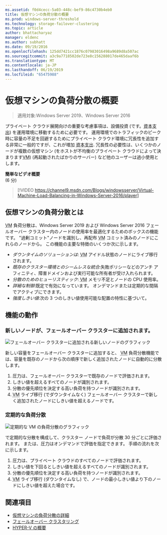 ```yaml
---
ms.assetid: f0d4cecc-5a03-448c-bef9-86c4730b4eb0
title: 仮想マシンの負荷分散の概要
ms.prod: windows-server-threshold
ms.technology: storage-failover-clustering
ms.topic: article
author: bhattacharyaz
manager: eldenc
ms.author: subhatt
ms.date: 09/19/2016
ms.openlocfilehash: 125dd7421cc1876c07983016498a9689d8a507ac
ms.sourcegitcommit: a3c9a7718502de723e8c156288017de465daaf6b
ms.translationtype: MT
ms.contentlocale: ja-JP
ms.lasthandoff: 06/19/2019
ms.locfileid: "65475988"
---
```

# <a name="virtual-machine-load-balancing-overview"></a>仮想マシンの負荷分散の概要

> 適用対象:Windows Server 2019、Windows Server 2016

プライベート クラウド展開向けの重要な考慮事項は、設備投資 (です。<abbr title="設備投資">資本支出</abbr>) を運用環境に移動するために必要です。 運用環境でのトラフィックのピーク時に容量の不足を回避するためにプライベート クラウド環境に冗長性を追加する非常に一般的ですが、これが増加 <abbr title="設備投資">資本支出</abbr>. 冗長性の必要性は、いくつかのノードが複数の仮想マシン (をホストが不均衡のプライベート クラウドによって決まります<abbr title="仮想マシン">VM</abbr>) (再起動されたばかりのサーバー) など他のユーザーは過小使用とします。

<strong>簡単なビデオ概要</strong><br>(6 分)<br>
> [!VIDEO https://channel9.msdn.com/Blogs/windowsserver/Virtual-Machine-Load-Balancing-in-Windows-Server-2016/player]

## <a id="what-is-vm-load-balancing"></a>仮想マシンの負荷分散とは
<abbr title="仮想マシン">VM</abbr> 負荷分散は、Windows Server 2019 および Windows Server 2016 フェールオーバー クラスター内のノードの使用率を最適化するためのボックスの機能です。 "過剰コミット"ノードを識別し、再配布 <abbr title="仮想マシン">VM</abbr> コミット済みのノードにこれらのノードから。 この機能の主要な特徴のいくつか次に示します。

* *ダウンタイムのソリューションは*: <abbr title="バーチャル マシン">VM</abbr> アイドル状態のノードにライブ移行されます。
* *既存のクラスター環境とのシームレスな統合*:失敗ポリシーなどのアンチ アフィニティ、障害ドメインおよび実行可能な所有者が受け入れられます。
* *分散のためのヒューリスティック*: <abbr title="仮想マシン">VM</abbr> メモリ不足とノードの CPU 使用率。
* *詳細な制御*:既定で有効になっています。 オンデマンドまたは定期的な間隔でアクティブにできます。
* *強度しきい値*:次の 3 つのしきい値使用可能な配置の特性に基づいて。

## <a id="feature-in-action"></a>機能の動作
### <a id="new-node-added"></a>新しいノードが、フェールオーバー クラスターに追加されます。
![フェールオーバー クラスターに追加される新しいノードのグラフィック](media/vm-load-balancing/overview-VM-load-balancing-1.png)

新しい容量をフェールオーバー クラスターに追加すると、 <abbr title="バーチャル マシン">VM</abbr> 負荷分散機能では、容量を既存のノードから次の順序で新しく追加されたノードに自動的に分散します。

1. 圧力は、フェールオーバー クラスターで既存のノードで評価されます。
2. しきい値を超えるすべてのノードが識別されます。
3. 分散の優先順位を決定する高い負荷を持つノードが識別されます。
4. <abbr title="バーチャル マシン">VM</abbr> ライブ移行 (でダウンタイムなく) フェールオーバー クラスターで新しく追加されたノードにしきい値を超えるノードです。

### <a id="recurring-load-balancing"></a>定期的な負荷分散
![定期的な VM の負荷分散のグラフィック](media/vm-load-balancing/overview-VM-load-balancing-2.png)

で定期的な分散を構成して、クラスター ノードで負荷が分散 30 分ごとに評価されます。 または、圧力はオンデマンドで評価を指定できます。 手順の流れを次に示します。

1. 圧力は、プライベート クラウドのすべてのノードで評価されます。
2. しきい値を下回るとしきい値を超えるすべてのノードが識別されます。
3. 分散の優先順位を決定する高い負荷を持つノードが識別されます。
4. <abbr title="バーチャル マシン">VM</abbr> ライブ移行 (ダウンタイムなし) で、ノードの最小しきい値より下のノードにしきい値を超えた場合です。

## <a name="see-also"></a>関連項目
* [仮想マシンの負荷分散の詳細](vm-load-balancing-deep-dive.md)
* [フェールオーバー クラスタリング](failover-clustering-overview.md)
* [HYPER-V の概要](../virtualization/hyper-v/Hyper-V-on-Windows-Server.md)
